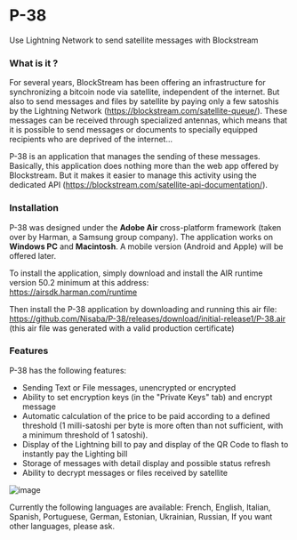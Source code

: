 # P-38
Use Lightning Network to send satellite messages with Blockstream

### What is it ?
For several years, BlockStream has been offering an infrastructure for synchronizing a bitcoin node via satellite, independent of the internet. But also to send messages and files by satellite by paying only a few satoshis by the Lightning Network (https://blockstream.com/satellite-queue/). These messages can be received through specialized antennas, which means that it is possible to send messages or documents to specially equipped recipients who are deprived of the internet...

P-38 is an application that manages the sending of these messages. Basically, this application does nothing more than the web app offered  by Blockstream. But it makes it easier to manage this activity using the dedicated API (https://blockstream.com/satellite-api-documentation/).

### Installation
P-38 was designed under the **Adobe Air** cross-platform framework (taken over by Harman, a Samsung group company). The application works on **Windows PC** and **Macintosh**. A mobile version (Android and Apple) will be offered later.

To install the application, simply download and install the AIR runtime version 50.2 minimum at this address:<br />
https://airsdk.harman.com/runtime

Then install the P-38 application by downloading and running this air file:<br />
https://github.com/Nisaba/P-38/releases/download/initial-release1/P-38.air<br />
(this air file was generated with a valid production certificate)

### Features
P-38 has the following features:

- Sending Text or File messages, unencrypted or encrypted
- Ability to set encryption keys (in the "Private Keys" tab) and encrypt message
- Automatic calculation of the price to be paid according to a defined threshold (1 milli-satoshi per byte is more often than not sufficient, with a minimum threshold of 1 satoshi).
- Display of the Lightning bill to pay and display of the QR Code to flash to instantly pay the Lighting bill
- Storage of messages with detail display and possible status refresh
- Ability to decrypt messages or files received by satellite

![image](https://github.com/Nisaba/P-38/assets/34550856/74d53d4c-da1f-4a5e-9b57-37b3325d9576)


Currently the following languages are available: French, English, Italian, Spanish, Portuguese, German, Estonian, Ukrainian, Russian, If you want other languages, please ask.
